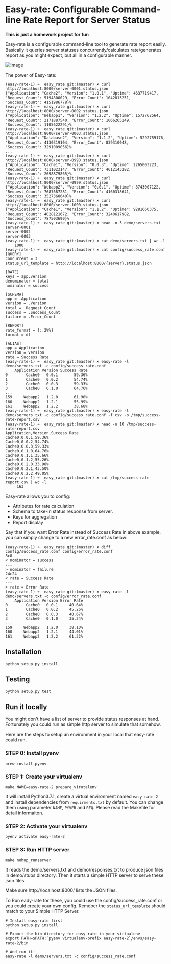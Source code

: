 # Easy-rate: Configurable Command-line Rate Report for Server Status

**This is just a homework project for fun**

Easy-rate is a configurable command-line tool to generate rate report easily. Basically it queries server statuses concurrently/calculates rate/generates report as you might expect, but all in a configurable manner.

![image](https://farm5.staticflickr.com/4866/45126867315_57429cbe01_k.jpg)

The power of Easy-rate:

```
(easy-rate-1) ➜  easy_rate git:(master) ✗ curl http://localhost:8000/server-0001.status.json
{"Application": "Cache2", "Version": "1.0.1", "Uptime": 4637719417, "Request_Count": 5194800029, "Error_Count": 1042813251, "Success_Count": 4151986778}%
(easy-rate-1) ➜  easy_rate git:(master) ✗ curl http://localhost:8000/server-0002.status.json
{"Application": "Webapp1", "Version": "1.2.2", "Uptime": 1572762564, "Request_Count": 2171887540, "Error_Count": 1066265249, "Success_Count": 1105622291}%
(easy-rate-1) ➜  easy_rate git:(master) ✗ curl http://localhost:8000/server-0003.status.json
{"Application": "Database2", "Version": "1.1.2", "Uptime": 5292759176, "Request_Count": 4130319104, "Error_Count": 839310048, "Success_Count": 3291009056}%
...
(easy-rate-1) ➜  easy_rate git:(master) ✗ curl http://localhost:8000/server-0998.status.json
{"Application": "Cache1", "Version": "0.0.3", "Uptime": 2265003223, "Request_Count": 7311023147, "Error_Count": 4612143282, "Success_Count": 2698879865}%
(easy-rate-1) ➜  easy_rate git:(master) ✗ curl http://localhost:8000/server-0999.status.json
{"Application": "Webapp2", "Version": "0.0.1", "Uptime": 8743007122, "Request_Count": 7687687281, "Error_Count": 4160318641, "Success_Count": 3527368640}%
(easy-rate-1) ➜  easy_rate git:(master) ✗ curl http://localhost:8000/server-1000.status.json
{"Application": "Cache1", "Version": "1.1.2", "Uptime": 9281660375, "Request_Count": 4028121672, "Error_Count": 3240617982, "Success_Count": 787503690}%
(easy-rate-1) ➜  easy_rate git:(master) ✗ head -n 3 demo/servers.txt
server-0001
server-0002
server-0003
(easy-rate-1) ➜  easy_rate git:(master) ✗ cat demo/servers.txt | wc -l
    1000
(easy-rate-1) ➜  easy_rate git:(master) ✗ cat config/success_rate.conf
[QUERY]
concurrent = 3
status_url_template = http://localhost:8000/{server}.status.json

[RATE]
keys = app,version
denominator = total
nominator = success

[SCHEMA]
app = .Application
version = .Version
total = .Request_Count
success = .Success_Count
failure = .Error_Count

[REPORT]
rate_format = {:.2%%}
format = df

[ALIAS]
app = Application
version = Version
rate = Success Rate
(easy-rate-1) ➜  easy_rate git:(master) ✗ easy-rate -l demo/servers.txt -c config/success_rate.conf
    Application Version Success Rate
0        Cache0   0.0.1       59.36%
1        Cache0   0.0.2       54.74%
2        Cache0   0.0.3       59.33%
3        Cache0   0.1.0       64.76%
...
159     Webapp2   1.2.0       61.90%
160     Webapp2   1.2.1       55.99%
161     Webapp2   1.2.2       38.68%
(easy-rate-1) ➜  easy_rate git:(master) ✗ easy-rate -l demo/servers.txt -c config/success_rate.conf -f csv -o /tmp/success-rate-report.csv
(easy-rate-1) ➜  easy_rate git:(master) ✗ head -n 10 /tmp/success-rate-report.csv
Application,Version,Success Rate
Cache0,0.0.1,59.36%
Cache0,0.0.2,54.74%
Cache0,0.0.3,59.33%
Cache0,0.1.0,64.76%
Cache0,0.1.1,35.66%
Cache0,0.1.2,55.26%
Cache0,0.2.0,33.98%
Cache0,0.2.1,43.50%
Cache0,0.2.2,49.05%
(easy-rate-1) ➜  easy_rate git:(master) ✗ cat /tmp/success-rate-report.csv | wc -l
     163

```

Easy-rate allows you to config:
* Attributes for rate calculation
* Schema to take-in status response from server.
* Keys for aggregation
* Report display

Say that if you want Error Rate instead of Success Rate in above example, you can simply change to a new error_rate.conf as below:
```
(easy-rate-1) ➜  easy_rate git:(master) ✗ diff config/success_rate.conf config/error_rate.conf
8c8
< nominator = success
---
> nominator = failure
24c24
< rate = Success Rate
---
> rate = Error Rate
(easy-rate-1) ➜  easy_rate git:(master) ✗ easy-rate -l demo/servers.txt -c config/error_rate.conf
    Application Version Error Rate
0        Cache0   0.0.1     40.64%
1        Cache0   0.0.2     45.26%
2        Cache0   0.0.3     40.67%
3        Cache0   0.1.0     35.24%
...
159     Webapp2   1.2.0     38.10%
160     Webapp2   1.2.1     44.01%
161     Webapp2   1.2.2     61.32%

```

## Installation

```
python setup.py install
```

## Testing

```
python setup.py test
```

## Run it locally

You might don't have a list of server to provide status responses at hand. Fortunately you could run as simple http server to simulate that somehow.

Here are the steps to setup an environment in your local that easy-rate could run.

### STEP 0: Install pyenv
```
brew install pyenv
```

### STEP 1: Create your virtualenv
```
make NAME=easy-rate-2 prepare_virutalenv
```
It will install Python3.7.1, create a virtual environment named `easy-rate-2` and install dependencies from `requirments.txt` by default.
You can change them using parameter `NAME`, `PYVER` and `REQ`. Please read the Makefile for detail informaiton.

### STEP 2: Activate your virtualenv
```
pyenv activate easy-rate-2
```

### STEP 3: Run HTTP server
```
make nohup_runserver
```
It reads the demo/servers.txt and demo/responses.txt to produce json files in demo/stubs directory. Then it starts a simple HTTP server to serve these json files.

Make sure http://localhost:8000/ lists the JSON files.

To Run eady-rate for these, you could use the config/success_rate.conf or you could create your own config. Remeber the `status_url_template` should match to your Simple HTTP Server.

```
# Install easy-rate first
python setup.py install

# Export the bin directory for easy-rate in your virtualenv
export PATH=$PATH:`pyenv virtualenv-prefix easy-rate-2`/envs/easy-rate-2/bin

# And run it!
easy-rate -l demo/servers.txt -c config/success_rate.conf
```
